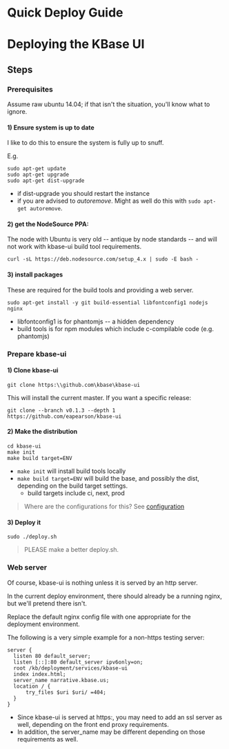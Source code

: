 # Quick Deploy Guide


# Deploying the KBase UI


## Steps

### Prerequisites

Assume raw ubuntu 14.04; if that isn't the situation, you'll know what to ignore.

#### 1) Ensure system is up to date

I like to do this to ensure the  system is fully up to snuff.

E.g.

```
sudo apt-get update
sudo apt-get upgrade
sudo apt-get dist-upgrade
```

- if dist-upgrade you should restart the instance
- if you are advised to *autoremove*. Might as well do this with ```sudo apt-get autoremove```.


#### 2) get the NodeSource PPA:

The node with Ubuntu is very old -- antique by node standards -- and will not work with kbase-ui build tool requirements.

```
curl -sL https://deb.nodesource.com/setup_4.x | sudo -E bash -
```

#### 3) install packages

These are required for the build tools and providing a web server.

```
sudo apt-get install -y git build-essential libfontconfig1 nodejs nginx
```

- libfontconfig1 is for phantomjs -- a hidden dependency
- build tools is for npm modules which include c-compilable code (e.g. phantomjs)

### Prepare kbase-ui

#### 1) Clone kbase-ui

```
git clone https:\\github.com\kbase\kbase-ui
```

This will install the current master. If you want a specific release:

```
git clone --branch v0.1.3 --depth 1 https://github.com/eapearson/kbase-ui
```

#### 2) Make the distribution

```
cd kbase-ui
make init
make build target=ENV
```

- ```make init``` will install build tools locally
- ```make build target=ENV``` will build the base, and possibly the dist, depending on the build target settings.
    - build targets include ci, next, prod

> Where are the configurations for this? See [configuration](configuration.md)

#### 3) Deploy it

```
sudo ./deploy.sh
```

> PLEASE make a better deploy.sh.

### Web server

Of course, kbase-ui is nothing unless it is served by an http server.

In the current deploy environment, there should already be a running nginx, but we'll pretend there isn't.

Replace the default nginx config file with one appropriate for the deployment environment.

The following is a very simple example for a non-https testing server:

```
server {
  listen 80 default_server;
  listen [::]:80 default_server ipv6only=on;
  root /kb/deployment/services/kbase-ui
  index index.html;
  server_name narrative.kbase.us;
  location / {
      try_files $uri $uri/ =404;
  }
}
```

- Since kbase-ui is served at https:, you may need to add an ssl server as well, depending on the front end proxy requirements.
- In addition, the server_name may be different depending on those requirements as well.
